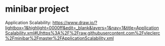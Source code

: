 # minibar project

Application Scalability:
https://www.draw.io/?lightbox=1&highlight=0000ff&edit=_blank&layers=1&nav=1&title=ApplicationScalability.xml#Uhttps%3A%2F%2Fraw.githubusercontent.com%2Fvleclerc%2Fminibar%2Fmaster%2FApplicationScalability.xml
